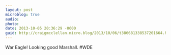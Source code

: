 ```yaml
---
layout: post
microblog: true
audio: 
photo: 
date: 2013-10-05 20:36:29 -0600
guid: http://craigmcclellan.micro.blog/2013/10/06/t386681338537201664.html
---
```

War Eagle! Looking good Marshall. #WDE
